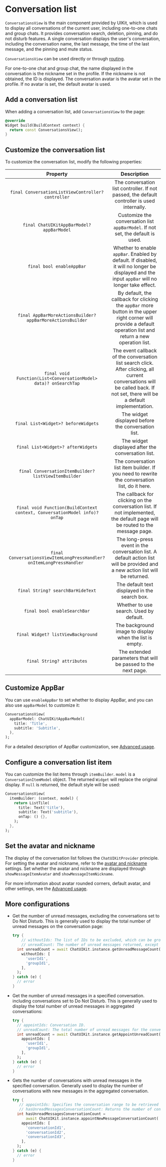 # Conversation list

`ConversationsView` is the main component provided by UIKit, which is used to display all conversations of the current user, including one-to-one chats and group chats. It provides conversation search, deletion, pinning, and do not disturb features. A single conversation displays the user's conversation, including the conversation name, the last message, the time of the last message, and the pinning and mute status.

`ConversationsView` can be used directly or through [routing](advanced-usage.md).

For one-to-one chat and group chat, the name displayed in the conversation is the nickname set in the profile. If the nickname is not obtained, the ID is displayed. The conversation avatar is the avatar set in the profile. If no avatar is set, the default avatar is used.

## Add a conversation list

When adding a conversation list, add `ConversationsView` to the page:

```dart
@override
Widget build(BuildContext context) {
  return const ConversationsView();
}
```

## Customize the conversation list

To customize the conversation list, modify the following properties:

| Property | Description |
|:---:|:---:|
| `final ConversationListViewController? controller` | The conversation list controller. If not passed, the default controller is used internally. |
| `final ChatUIKitAppBarModel? appBarModel` | Customize the conversation list `appBarModel`. If not set, the default is used. |
| `final bool enableAppBar` | Whether to enable `appBar`. Enabled by default. If disabled, it will no longer be displayed and the input `appBar` will no longer take effect. |
| `final AppBarMoreActionsBuilder? appBarMoreActionsBuilder` | By default, the callback for clicking the `appBar` more button in the upper right corner will provide a default operation list and return a new operation list. |
| `final void Function(List<ConversationModel> data)? onSearchTap` | The event callback of the conversation list search click. After clicking, all current conversations will be called back. If not set, there will be a default implementation. |
| `final List<Widget>? beforeWidgets` | The widget displayed before the conversation list. |
| `final List<Widget>? afterWidgets` | The widget displayed after the conversation list. |
| `final ConversationItemBuilder? listViewItemBuilder` | The conversation list item builder. If you need to rewrite the conversation list, do it here. |
| `final void Function(BuildContext context, ConversationModel info)? onTap` | The callback for clicking on the conversation list. If not implemented, the default page will be routed to the message page. |
| `final ConversationsViewItemLongPressHandler? onItemLongPressHandler `| The long-press event in the conversation list. A default action list will be provided and a new action list will be returned. |
| `final String? searchBarHideText` | The default text displayed in the search box. |
| `final bool enableSearchBar` | Whether to use search. Used by default. |
| `final Widget? listViewBackground` | The background image to display when the list is empty. |
| `final String? attributes` | The extended parameters that will be passed to the next page. |

## Customize AppBar

You can use `enableAppBar` to set whether to display AppBar, and you can also use `appBarModel` to customize it:

```dart
ConversationsView(
  appBarModel: ChatUIKitAppBarModel(
    title: 'Title',
    subtitle: 'Subtitle',
  ),
);
```

For a detailed description of AppBar customization, see [Advanced usage](advanced-usage.md).

## Configure a conversation list item

You can customize the list items through `itemBuilder`. `model` is a `ConversationItemModel` object. The returned `Widget` will replace the original display. If `null` is returned, the default style will be used:

```dart
ConversationsView(
  itemBuilder: (context, model) {
    return ListTile(
      title: Text('title'),
      subtitle: Text('subtitle'),
      onTap: () {},
    );
  },
);
```

## Set the avatar and nickname

The display of the conversation list follows the `ChatUIKitProvider` principle. For setting the avatar and nickname, refer to the [avatar and nickname](user-information.md) settings. Set whether the avatar and nickname are displayed through `showMessageItemAvatar` and `showMessageItemNickname`.

For more information about avatar rounded corners, default avatar, and other settings, see the [Advanced usage](advanced-usage.md).

## More configurations

- Get the number of unread messages, excluding the conversations set to Do Not Disturb. This is generally used to display the total number of unread messages on the conversation page:

    ```dart
    try {
        // withoutIds: The list of IDs to be excluded, which can be group ID or user ID. If not passed, the total number of unread messages for all non-DND conversations will be obtained.
        // unreadCount: The number of unread messages returned, except for the total number of unread messages in other non-DND conversations with 'withoutIds`.
      int unreadCount = await ChatUIKit.instance.getUnreadMessageCount(
        withoutIds: [
          'userId1',
          'groupId1',
        ],
      );
    } catch (e) {
      // error
    }
    ```

- Get the number of unread messages in a specified conversation. including conversations set to Do Not Disturb. This is generally used to display the total number of unread messages in aggregated conversations:

    ```dart
    try {
      // appointIds: Conversation ID.
      // unreadCount: The total number of unread messages for the conversation ID in `appointIds`, including the number of unread messages for conversations with Do Not Disturb settings.
      int unreadCount = await ChatUIKit.instance.getAppointUnreadCount(
        appointIds: [
          'userId1',
          'groupId1',
        ],
      );
    } catch (e) {
      // error
    }
    ```

- Gets the number of conversations with unread messages in the specified conversation. Generally used to display the number of conversations with new messages in the aggregated conversation.

    ```dart
    try {
       // appointIds: Specifies the conversation range to be retrieved to see if it contains new messages.
       // hasUnreadMessagesConversationCount: Returns the number of conversations with new messages in the passed `appointIds`. This return includes conversations set to do not disturb.
      int hasUnreadMessagesConversationCount =
          await ChatUIKit.instance.appointNewMessageConversationCount(
        appointIds: [
          'conversationId1',
          'conversationId2',
          'conversationId3',
        ],
      );
    } catch (e) {
      // error
    }
    ```